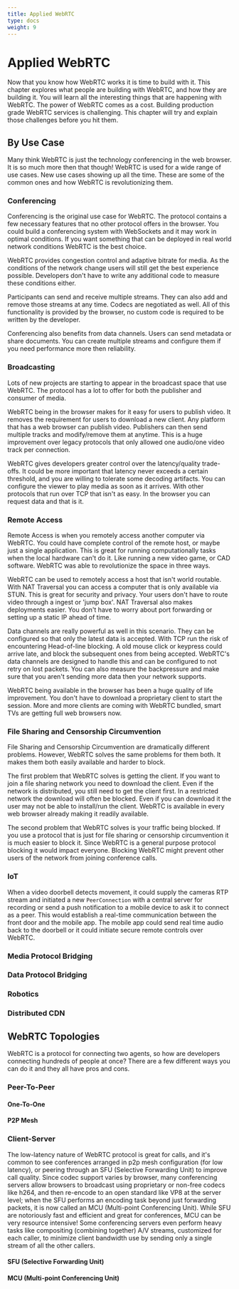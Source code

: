 ```yaml
---
title: Applied WebRTC
type: docs
weight: 9
---
```


# Applied WebRTC

Now that you know how WebRTC works it is time to build with it. This chapter explores what people are
building with WebRTC, and how they are building it. You will learn all the interesting things that are
happening with WebRTC. The power of WebRTC comes as a cost. Building production grade WebRTC services is
challenging. This chapter will try and explain those challenges before you hit them.

## By Use Case

Many think WebRTC is just the technology conferencing in the web browser. It is so much more then that though!
WebRTC is used for a wide range of use cases. New use cases showing up all the time. These are some of the common ones
and how WebRTC is revolutionizing them.

### Conferencing

Conferencing is the original use case for WebRTC. The protocol contains a few necessary features that no other protocol offers
in the browser. You could build a conferencing system with WebSockets and it may work in optimal conditions. If you want
something that can be deployed in real world network conditions WebRTC is the best choice.

WebRTC provides congestion control and adaptive bitrate for media. As the conditions of the network change users will still get the
best experience possible. Developers don't have to write any additional code to measure these conditions either.

Participants can send and receive multiple streams. They can also add and remove those streams at any time. Codecs are negotiated
as well. All of this functionality is provided by the browser, no custom code is required to be written by the developer.

Conferencing also benefits from data channels. Users can send metadata or share documents. You can create multiple streams
and configure them if you need performance more then reliability.

### Broadcasting

Lots of new projects are starting to appear in the broadcast space that use WebRTC. The protocol has a lot to offer for both the publisher
and consumer of media.

WebRTC being in the browser makes for it easy for users to publish video. It removes the requirement for users to download a new client.
Any platform that has a web browser can publish video. Publishers can then send multiple tracks and modify/remove them at anytime. This is
a huge improvement over legacy protocols that only allowed one audio/one video track per connection.

WebRTC gives developers greater control over the latency/quality trade-offs. It could be more important that latency never exceeds a
certain threshold, and you are willing to tolerate some decoding artifacts. You can configure the viewer to play media as soon as it
arrives. With other protocols that run over TCP that isn't as easy. In the browser you can request data and that is it.

### Remote Access

Remote Access is when you remotely access another computer via WebRTC. You could have complete control of the remote host, or maybe just a
single application.  This is great for running computationally tasks when the local hardware can't do it. Like running a new video game, or
CAD software. WebRTC was able to revolutionize the space in three ways.

WebRTC can be used to remotely access a host that isn't world routable. With NAT Traversal you can access a computer that is only available
via STUN. This is great for security and privacy. Your users don't have to route video through a ingest or 'jump box'. NAT Traversal also
makes deployments easier. You don't have to worry about port forwarding or setting up a static IP ahead of time.

Data channels are really powerful as well in this scenario. They can be configured so that only the latest data is accepted. With TCP run the
risk of encountering Head-of-line blocking. A old mouse click or keypress could arrive late, and block the subsequent ones from being accepted.
WebRTC's data channels are designed to handle this and can be configured to not retry on lost packets. You can also measure the backpressure and
make sure that you aren't sending more data then your network supports.

WebRTC being available in the browser has been a huge quality of life improvement. You don't have to download a proprietary client to start the
session. More and more clients are coming with WebRTC bundled, smart TVs are getting full web browsers now.

### File Sharing and Censorship Circumvention

File Sharing and Censorship Circumvention are dramatically different problems. However, WebRTC solves the same problems for them both. It makes
them both easily available and harder to block.

The first problem that WebRTC solves is getting the client. If you want to join a file sharing network you need to download the client. Even if
the network is distributed, you still need to get the client first.  In a restricted network the download will often be blocked. Even if you
can download it the user may not be able to install/run the client. WebRTC is available in every web browser already making it readily available.

The second problem that WebRTC solves is your traffic being blocked. If you use a protocol that is just for file sharing or censorship circumvention
it is much easier to block it.  Since WebRTC is a general purpose protocol blocking it would impact everyone. Blocking WebRTC might prevent other
users of the network from joining conference calls.

### IoT

When a video doorbell detects movement, it could supply the cameras RTP stream and initiated a new `PeerConnection` with a central server
for recording or send a push notification to a mobile device to ask it to connect as a peer. This would establish a real-time communication
between the front door and the mobile app. The mobile app could send real time audio back to the doorbell or it could initiate secure remote
controls over WebRTC.

### Media Protocol Bridging

### Data Protocol Bridging

### Robotics

### Distributed CDN

## WebRTC Topologies

WebRTC is a protocol for connecting two agents, so how are developers connecting hundreds of people at once? There are a few different
ways you can do it and they all have pros and cons.

### Peer-To-Peer
#### One-To-One
#### P2P Mesh

### Client-Server
The low-latency nature of WebRTC protocol is great for calls, and it's common to see conferences arranged in p2p mesh configuration
(for low latency), or peering through an SFU (Selective Forwarding Unit) to improve call quality. Since codec support varies by browser,
many conferencing servers allow browsers to broadcast using proprietary or non-free codecs like h264, and then re-encode to an open standard
like VP8 at the server level; when the SFU performs an encoding task beyond just forwarding packets, it is now called an MCU (Multi-point Conferencing Unit).
While SFU are notoriously fast and efficient and great for conferences, MCU can be very resource intensive! Some conferencing servers even
perform heavy tasks like compositing (combining together) A/V streams, customized for each caller, to minimize client bandwidth use by
sending only a single stream of all the other callers.

#### SFU (Selective Forwarding Unit)
#### MCU (Multi-point Conferencing Unit)
